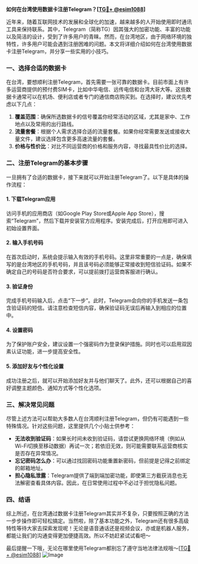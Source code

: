 **如何在台湾使用数据卡注册Telegram？[[TG💪+ @esim1088](https://t.me/s/esim1088)]**

近年来，随着互联网技术的发展和全球化的加速，越来越多的人开始使用即时通讯工具来保持联系。其中，Telegram（简称TG）因其强大的加密功能、丰富的功能以及简洁的设计，受到了许多用户的青睐。然而，在台湾地区，由于网络环境的独特性，许多用户可能会遇到注册困难的问题。本文将详细介绍如何在台湾使用数据卡注册Telegram，并分享一些实用的小技巧。

### 一、选择合适的数据卡

在台湾，要想顺利注册Telegram，首先需要一张可靠的数据卡。目前市面上有许多运营商提供的预付费SIM卡，比如中华电信、远传电信和台湾大哥大等。这些数据卡通常可以在机场、便利店或者专门的通信商店购买到。在选择时，建议优先考虑以下几点：

1. **覆盖范围**：确保所选数据卡的信号覆盖你经常活动的区域，尤其是家中、工作地点以及常用的出行路线。
2. **流量套餐**：根据个人需求选择合适的流量套餐。如果你经常需要发送或接收大量文件，建议选择包含更多高速流量的套餐。
3. **价格与性价比**：对比不同运营商的价格和服务内容，寻找最具性价比的选择。

### 二、注册Telegram的基本步骤

一旦拥有了合适的数据卡，接下来就可以开始注册Telegram了。以下是具体的操作流程：

#### 1. 下载Telegram应用
访问手机的应用商店（如Google Play Store或Apple App Store），搜索“Telegram”，然后下载并安装官方应用程序。安装完成后，打开应用即可进入初始设置界面。

#### 2. 输入手机号码
在首次启动时，系统会提示输入有效的手机号码。这里非常重要的一点是，确保填写的是台湾地区的手机号码，并且该号码必须能够正常接收到短信验证码。如果不确定自己的号码是否符合要求，可以提前拨打运营商客服进行确认。

#### 3. 验证身份
完成手机号码输入后，点击“下一步”。此时，Telegram会向你的手机发送一条包含验证码的短信。请注意检查短信内容，确保验证码无误后再输入到相应的位置中。

#### 4. 设置密码
为了保护账户安全，建议设置一个强密码作为登录保护措施。同时也可以启用双因素认证功能，进一步提高安全性。

#### 5. 添加好友与个性化设置
成功注册之后，就可以开始添加好友并与他们聊天了。此外，还可以根据自己的喜好调整主题颜色、通知方式等个性化选项。

### 三、解决常见问题

尽管上述方法可以帮助大多数人在台湾顺利注册Telegram，但仍有可能遇到一些特殊情况。针对这些问题，这里提供几个小贴士供参考：

- **无法收到验证码**：如果长时间未收到验证码，请尝试更换网络环境（例如从Wi-Fi切换至移动数据）再试一次；若依旧无效，则可能需要联系运营商核实是否存在异常情况。
- **忘记密码怎么办**：可以通过找回密码功能重置新密码，但前提是记得之前绑定的邮箱地址。
- **担心隐私泄露**：Telegram提供了端到端加密功能，即使第三方截获消息也无法解密查看具体内容。因此，在日常使用过程中不必过于担忧隐私问题。

### 四、结语

综上所述，在台湾通过数据卡注册Telegram其实并不复杂，只要按照正确的方法一步步操作即可轻松搞定。当然啦，除了基本功能之外，Telegram还有很多高级特性等待大家去探索发现呢！无论是语音通话还是视频会议，亦或是机器人服务，都能让我们的沟通变得更加便捷高效。所以不妨赶紧试试看吧～

最后提醒一下哦，无论在哪里使用Telegram都别忘了遵守当地法律法规哦～[[TG💪+ @esim1088](https://t.me/s/esim1088)] ![Image](https://i.postimg.cc/4NQfJmqS/Snipaste-2025-05-13-00-14-12.png)